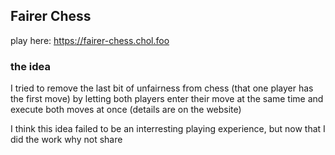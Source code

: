 ## Fairer Chess
play here: https://fairer-chess.chol.foo


### the idea
I tried to remove the last bit of unfairness from chess (that one player has the first move) by letting both players enter their move at the same time and execute both moves at once (details are on the website)

I think this idea failed to be an interresting playing experience, but now that I did the work why not share
